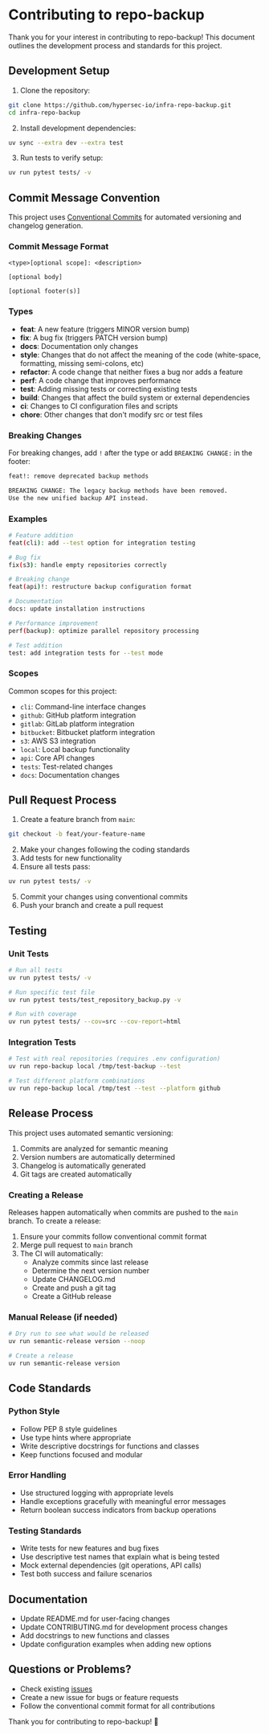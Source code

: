 # Contributing to repo-backup

Thank you for your interest in contributing to repo-backup! This document outlines the development process and standards for this project.

## Development Setup

1. Clone the repository:
```bash
git clone https://github.com/hypersec-io/infra-repo-backup.git
cd infra-repo-backup
```

2. Install development dependencies:
```bash
uv sync --extra dev --extra test
```

3. Run tests to verify setup:
```bash
uv run pytest tests/ -v
```

## Commit Message Convention

This project uses [Conventional Commits](https://www.conventionalcommits.org/) for automated versioning and changelog generation.

### Commit Message Format

```
<type>[optional scope]: <description>

[optional body]

[optional footer(s)]
```

### Types

- **feat**: A new feature (triggers MINOR version bump)
- **fix**: A bug fix (triggers PATCH version bump)
- **docs**: Documentation only changes
- **style**: Changes that do not affect the meaning of the code (white-space, formatting, missing semi-colons, etc)
- **refactor**: A code change that neither fixes a bug nor adds a feature
- **perf**: A code change that improves performance
- **test**: Adding missing tests or correcting existing tests
- **build**: Changes that affect the build system or external dependencies
- **ci**: Changes to CI configuration files and scripts
- **chore**: Other changes that don't modify src or test files

### Breaking Changes

For breaking changes, add `!` after the type or add `BREAKING CHANGE:` in the footer:

```bash
feat!: remove deprecated backup methods

BREAKING CHANGE: The legacy backup methods have been removed. 
Use the new unified backup API instead.
```

### Examples

```bash
# Feature addition
feat(cli): add --test option for integration testing

# Bug fix
fix(s3): handle empty repositories correctly

# Breaking change
feat(api)!: restructure backup configuration format

# Documentation
docs: update installation instructions

# Performance improvement
perf(backup): optimize parallel repository processing

# Test addition
test: add integration tests for --test mode
```

### Scopes

Common scopes for this project:
- `cli`: Command-line interface changes
- `github`: GitHub platform integration
- `gitlab`: GitLab platform integration  
- `bitbucket`: Bitbucket platform integration
- `s3`: AWS S3 integration
- `local`: Local backup functionality
- `api`: Core API changes
- `tests`: Test-related changes
- `docs`: Documentation changes

## Pull Request Process

1. Create a feature branch from `main`:
```bash
git checkout -b feat/your-feature-name
```

2. Make your changes following the coding standards
3. Add tests for new functionality
4. Ensure all tests pass:
```bash
uv run pytest tests/ -v
```

5. Commit your changes using conventional commits
6. Push your branch and create a pull request

## Testing

### Unit Tests
```bash
# Run all tests
uv run pytest tests/ -v

# Run specific test file
uv run pytest tests/test_repository_backup.py -v

# Run with coverage
uv run pytest tests/ --cov=src --cov-report=html
```

### Integration Tests
```bash
# Test with real repositories (requires .env configuration)
uv run repo-backup local /tmp/test-backup --test

# Test different platform combinations
uv run repo-backup local /tmp/test --test --platform github
```

## Release Process

This project uses automated semantic versioning:

1. Commits are analyzed for semantic meaning
2. Version numbers are automatically determined
3. Changelog is automatically generated
4. Git tags are created automatically

### Creating a Release

Releases happen automatically when commits are pushed to the `main` branch. To create a release:

1. Ensure your commits follow conventional commit format
2. Merge pull request to `main` branch
3. The CI will automatically:
   - Analyze commits since last release
   - Determine the next version number
   - Update CHANGELOG.md
   - Create and push a git tag
   - Create a GitHub release

### Manual Release (if needed)

```bash
# Dry run to see what would be released
uv run semantic-release version --noop

# Create a release
uv run semantic-release version
```

## Code Standards

### Python Style
- Follow PEP 8 style guidelines
- Use type hints where appropriate
- Write descriptive docstrings for functions and classes
- Keep functions focused and modular

### Error Handling
- Use structured logging with appropriate levels
- Handle exceptions gracefully with meaningful error messages
- Return boolean success indicators from backup operations

### Testing Standards
- Write tests for new features and bug fixes
- Use descriptive test names that explain what is being tested
- Mock external dependencies (git operations, API calls)
- Test both success and failure scenarios

## Documentation

- Update README.md for user-facing changes
- Update CONTRIBUTING.md for development process changes
- Add docstrings to new functions and classes
- Update configuration examples when adding new options

## Questions or Problems?

- Check existing [issues](https://github.com/hypersec-io/infra-repo-backup/issues)
- Create a new issue for bugs or feature requests
- Follow the conventional commit format for all contributions

Thank you for contributing to repo-backup! 🚀